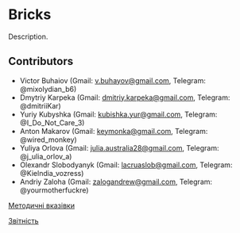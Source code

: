 # Bricks
Description.

## Contributors
* Victor Buhaiov (Gmail: v.buhayov@gmail.com, Telegram: @mixolydian_b6)
* Dmytriy Karpeka (Gmail: dmitriy.karpeka@gmail.com, Telegram: @dmitriiKar)
* Yuriy Kubyshka (Gmail: kubishka.yur@gmail.com, Telegram: @I_Do_Not_Care_3)
* Anton Makarov (Gmail: keymonka@gmail.com, Telegram: @wired_monkey)
* Yuliya Orlova (Gmail: julia.australia28@gmail.com, Telegram: @j_ulia_orlov_a)
* Olexandr Slobodyanyk (Gmail: lacruaslob@gmail.com, Telegram: @Kielndia_vozress)
* Andriy Zaloha (Gmail: zalogandrew@gmail.com, Telegram: @yourmotherfuckre)


[Методичні вказівки](./guidelines/guidelines.md)

[Звітність](https://docs.google.com/spreadsheets/d/1ePb9OBB7ox0E5-GAh2r6ZU3j--PpAROCUfqzA17kL20/edit?usp=sharing)
